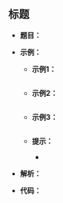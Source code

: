 ## 标题

* **题目：**

  >

* **示例：**

  * **示例1：**

    ```
    
    ```

  * **示例2：**

    ```
    
    ```

  * **示例3：**

    ```
    
    ```

  * **提示：**

    * 

* **解析：**

  >

* **代码：**

  ```js
  
  ```

  